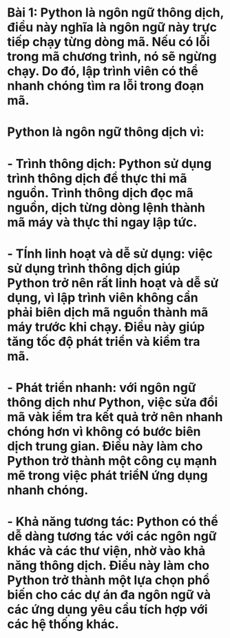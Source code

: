 # Bài 1: Python là ngôn ngữ thông dịch, điều này nghĩa là ngôn ngữ này trực tiếp chạy từng dòng mã. Nếu có lỗi trong mã chương trình, nó sẽ ngừng chạy. Do đó, lập trình viên có thể nhanh chóng tìm ra lỗi trong đoạn mã.
# Python là ngôn ngữ thông dịch vì:
# - Trình thông dịch: Python sử dụng trình thông dịch để thực thi mã nguồn. Trình thông dịch đọc mã nguồn, dịch từng dòng lệnh thành mã máy và thực thi ngay lập tức.
# - TÍnh linh hoạt và dễ sử dụng: việc sử dụng trình thông dịch giúp Python trở nên rất linh hoạt và dễ sử dụng, vì lập trình viên không cần phải biên dịch mã nguồn thành mã máy trước khi chạy. Điều này giúp tăng tốc độ phát triển và kiểm tra mã.
# - Phát triển nhanh: với ngôn ngữ thông dịch như Python, việc sửa đổi mã vàk iểm tra kết quả trở nên nhanh chóng hơn vì không có bước biên dịch trung gian. Điều này làm cho Python trở thành một công cụ mạnh mẽ trong việc phát triểN ứng dụng nhanh chóng.
# - Khả năng tương tác: Python có thể dễ dàng tương tác với các ngôn ngữ khác và các thư viện, nhờ vào khả năng thông dịch. Điều này làm cho Python trở thành một lựa chọn phổ biến cho các dự án đa ngôn ngữ và các ứng dụng yêu cầu tích hợp với các hệ thống khác.